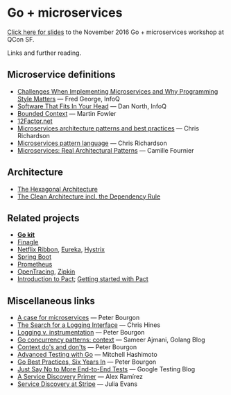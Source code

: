 # Go + microservices

[Click here for slides](https://github.com/peterbourgon/go-microservices/blob/22772575dba12ce7b92ef1b8475cc0aeabeb3569/slides.pdf) to the November 2016 Go + microservices workshop at QCon SF.

Links and further reading.

## Microservice definitions

- [Challenges When Implementing Microservices and Why Programming Style Matters](https://www.infoq.com/news/2015/07/microservices-programming-style) — Fred George, InfoQ
- [Software That Fits In Your Head](https://www.infoq.com/presentations/microservices-replaceability-consistency) — Dan North, InfoQ
- [Bounded Context](http://martinfowler.com/bliki/BoundedContext.html) — Martin Fowler
- [12Factor.net](https://12factor.net)
- [Microservices architecture patterns and best practices](http://microservices.io/) — Chris Richardson
- [Microservices pattern language](http://slideshare.net/chris.e.richardson/microservices-pattern-language-microxchg-microxchg2016) — Chris Richardson
- [Microservices: Real Architectural Patterns](https://medium.com/@skamille/microservices-real-architectural-patterns-68bd83bbb6cd) — Camille Fournier

## Architecture

- [The Hexagonal Architecture](http://fideloper.com/hexagonal-architecture)
- [The Clean Architecture incl. the Dependency Rule](https://appliedgo.net/di/)

## Related projects

- **[Go kit](https://gokit.io)**
- [Finagle](https://twitter.github.io/finagle/)
- [Netflix Ribbon](https://github.com/Netflix/ribbon), [Eureka](https://github.com/netflix/eureka), [Hystrix](https://github.com/netflix/hystrix)
- [Spring Boot](https://projects.spring.io/spring-boot/)
- [Prometheus](https://prometheus.io)
- [OpenTracing](https://opentracing.io), [Zipkin](http://zipkin.io)
- [Introduction to Pact](https://docs.pact.io/); [Getting started with Pact](http://dius.com.au/2016/02/03/microservices-pact/)

## Miscellaneous links

- [A case for microservices](https://peter.bourgon.org/a-case-for-microservices) — Peter Bourgon
- [The Search for a Logging Interface](http://go-talks.appspot.com/github.com/ChrisHines/talks/structured-logging/structured-logging.slide) — Chris Hines
- [Logging v. instrumentation](http://peter.bourgon.org/blog/2016/02/07/logging-v-instrumentation.html) — Peter Bourgon
- [Go concurrency patterns: context](https://blog.golang.org/context) — Sameer Ajmani, Golang Blog
- [Context do's and don'ts](http://peter.bourgon.org/blog/2016/07/11/context.html) — Peter Bourgon
- [Advanced Testing with Go](https://speakerdeck.com/mitchellh/advanced-testing-with-go) — Mitchell Hashimoto
- [Go Best Practices, Six Years In](https://peter.bourgon.org/go-best-practices-2016) — Peter Bourgon
- [Just Say No to More End-to-End Tests](http://testing.googleblog.com/2015/04/just-say-no-to-more-end-to-end-tests.html) — Google Testing Blog
- [A Service Discovery Primer](https://speakerdeck.com/alexramirez/ucon-2016) — Alex Ramírez
- [Service Discovery at Stripe](https://stripe.com/blog/service-discovery-at-stripe) — Julia Evans
